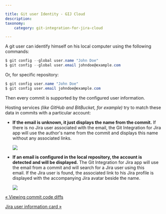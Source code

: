 ```yaml
---

title: Git user Identity - GIJ Cloud
description:
taxonomy:
    category: git-integration-for-jira-cloud

---
```

A git user can identify himself on his local computer using the following commands:

```powershell
$ git config --global user.name "John Doe"
$ git config --global user.email johndoe@example.com
```


Or, for specific repository:

```powershell
$ git config user.name "John Doe"
$ git config user.email johndoe@example.com
```


Then every commit is supported by the configured user information.

Hosting services _(like GitHub and BitBucket, for example)_ try to match these data in commits with a particular account:

*   **If the email is unknown, it just displays the name from the commit.**
    If there is no Jira user associated with the email, the Git Integration for Jira app will use the author's name from the commit and displays this name without any associated links.

    ![](https://bigbrassband.atlassian.net/wiki/download/thumbnails/1923023946/git-user-non-matching-email.png?version=1&modificationDate=1630063581077&cacheVersion=1&api=v2&width=544&height=87)
*   **If an email is configured in the local repository, the account is detected and will be displayed.**
    The Git Integration for Jira app will use the email from a commit and will search for a Jira user using this email. If the Jira user is found, the associated link to his Jira profile is displayed with the accompanying Jira avatar beside the name.

    ![](https://bigbrassband.atlassian.net/wiki/download/thumbnails/1923023946/image-20210728-082525.png?version=1&modificationDate=1630063581337&cacheVersion=1&api=v2&width=421&height=69)

[« Viewing commit code diffs](/wiki/spaces/GITCLOUD/pages/1923025639/Viewing+commit+code+diffs)

[Jira user information card »](/wiki/spaces/GITCLOUD/pages/1923025668/Jira+user+information+card)